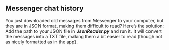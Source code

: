 ## Messenger chat history
You just downloaded old messages from Messenger to your computer, but they are in JSON format, making them difficult to read? Here’s the solution: Add the path to your JSON file in ***JsonReader.py*** and run it. It will convert the messages into a TXT file, making them a bit easier to read (though not as nicely formatted as in the app).
